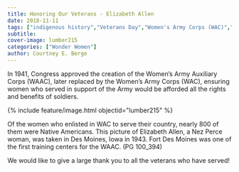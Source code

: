 ```yaml
---
title: Honoring Our Veterans - Elizabeth Allen
date: 2018-11-11
tags: ["indigenous history","Veterans Day","Women's Army Corps (WAC)","WWII","women","Nez Perce","veterans"]
subtitle: 
cover-image: lumber215
categories: ["Wonder Women"]
author: Courtney E. Berge
---
```


In 1941, Congress approved the creation of the Women’s Army Auxiliary Corps (WAAC), later replaced by the Women’s Army Corps (WAC), ensuring women who served in support of the Army would be afforded all the rights and benefits of soldiers.

{% include feature/image.html objectid="lumber215" %}

Of the women who enlisted in WAC to serve their country, nearly 800 of them were Native Americans. This picture of Elizabeth Allen, a Nez Perce woman, was taken in Des Moines, Iowa in 1943. Fort Des Moines was one of the first training centers for the WAAC. (PG 100_394)

We would like to give a large thank you to all the veterans who have served!